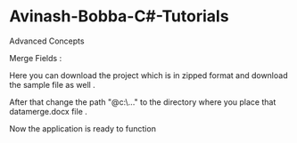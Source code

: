 # Avinash-Bobba-C#-Tutorials
Advanced Concepts


Merge Fields : 

Here you can download the project which is in zipped format and download the sample file as well . 

After that change the path "@c:\\..." to the directory where you place that datamerge.docx file . 


Now the application is ready to function
